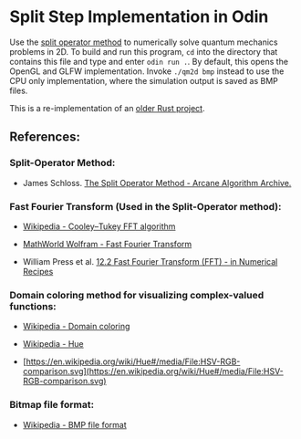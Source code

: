 # Split Step Implementation in Odin

Use the [split operator method](https://www.algorithm-archive.org/contents/split-operator_method/split-operator_method.html) to numerically solve quantum mechanics problems in 2D. To build and run this program, `cd` into the directory that contains this file and type and enter `odin run .`. By default, this opens the OpenGL and GLFW implementation. Invoke `./qm2d bmp` instead to use the CPU only implementation, where the simulation output is saved as BMP files.

This is a re-implementation of an [older Rust project](https://github.com/marl0ny/Rust-Sims/qm2d_split_op).

## References:

### Split-Operator Method:

 - James Schloss. [The Split Operator Method - Arcane Algorithm Archive.](https://www.algorithm-archive.org/contents/split-operator_method/split-operator_method.html)

### Fast Fourier Transform (Used in the Split-Operator method):

 - [Wikipedia - Cooley–Tukey FFT algorithm](https://en.wikipedia.org/wiki/Cooley%E2%80%93Tukey_FFT_algorithm)

 - [MathWorld Wolfram - Fast Fourier Transform](http://mathworld.wolfram.com/FastFourierTransform.html)

 - William Press et al. [12.2 Fast Fourier Transform (FFT) - in Numerical Recipes](https://websites.pmc.ucsc.edu/~fnimmo/eart290c_17/NumericalRecipesinF77.pdf)

### Domain coloring method for visualizing complex-valued functions:

 - [Wikipedia - Domain coloring](https://en.wikipedia.org/wiki/Domain_coloring)

 - [Wikipedia - Hue](https://en.wikipedia.org/wiki/Hue)

 - [https://en.wikipedia.org/wiki/Hue#/media/File:HSV-RGB-comparison.svg](https://en.wikipedia.org/wiki/Hue#/media/File:HSV-RGB-comparison.svg)

### Bitmap file format:

 - [Wikipedia - BMP file format](https://en.wikipedia.org/wiki/BMP_file_format)